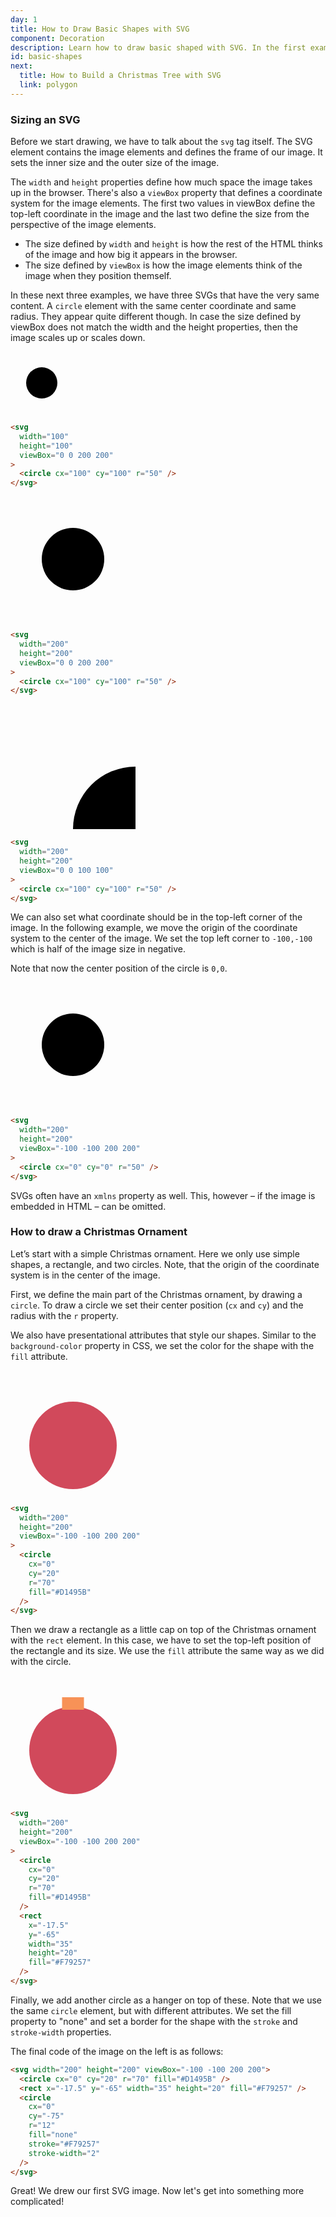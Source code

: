 ```yaml
---
day: 1
title: How to Draw Basic Shapes with SVG
component: Decoration
description: Learn how to draw basic shaped with SVG. In the first example we draw a Christmas Ornament with two circles and a rectangle element.
id: basic-shapes
next:
  title: How to Build a Christmas Tree with SVG
  link: polygon
---
```


### Sizing an SVG

Before we start drawing, we have to talk about the `svg` tag itself. The SVG element contains the image elements and defines the frame of our image. It sets the inner size and the outer size of the image.

The `width` and `height` properties define how much space the image takes up in the browser. There's also a `viewBox` property that defines a coordinate system for the image elements. The first two values in viewBox define the top-left coordinate in the image and the last two define the size from the perspective of the image elements.

- The size defined by `width` and `height` is how the rest of the HTML thinks of the image and how big it appears in the browser.
- The size defined by `viewBox` is how the image elements think of the image when they position themself.

In these next three examples, we have three SVGs that have the very same content. A `circle` element with the same center coordinate and same radius. They appear quite different though. In case the size defined by viewBox does not match the width and the height properties, then the image scales up or scales down.

<div class="grid-200">

  <svg width="100" height="100" viewBox="0 0 200 200">
    <circle cx="100" cy="100" r="50" />
  </svg>

<!-- prettier-ignore -->
```html
<svg 
  width="100" 
  height="100" 
  viewBox="0 0 200 200"
>
  <circle cx="100" cy="100" r="50" />
</svg>
```

</div>

<div class="grid-200">

  <svg width="200" height="200" viewBox="0 0 200 200">
    <circle cx="100" cy="100" r="50" />
  </svg>

<!-- prettier-ignore -->
```html
<svg 
  width="200" 
  height="200" 
  viewBox="0 0 200 200"
>
  <circle cx="100" cy="100" r="50" />
</svg>
```

</div>

<div class="grid-200">

  <svg width="200" height="200" viewBox="0 0 100 100">
    <circle cx="100" cy="100" r="50" />
  </svg>

<!-- prettier-ignore -->
```html
<svg 
  width="200" 
  height="200" 
  viewBox="0 0 100 100"
>
  <circle cx="100" cy="100" r="50" />
</svg>
```

</div>

We can also set what coordinate should be in the top-left corner of the image. In the following example, we move the origin of the coordinate system to the center of the image. We set the top left corner to `-100,-100` which is half of the image size in negative.

Note that now the center position of the circle is `0,0`.

<div class="grid-200">

  <svg width="200" height="200" viewBox="-100 -100 200 200">
    <circle cx="0" cy="0" r="50" />
  </svg>

<!-- prettier-ignore -->
```html
<svg 
  width="200"
  height="200"
  viewBox="-100 -100 200 200"
>
  <circle cx="0" cy="0" r="50" />
</svg>
```

</div>

SVGs often have an `xmlns` property as well. This, however – if the image is embedded in HTML – can be omitted.

### How to draw a Christmas Ornament

Let’s start with a simple Christmas ornament. Here we only use simple shapes, a rectangle, and two circles. Note, that the origin of the coordinate system is in the center of the image.

First, we define the main part of the Christmas ornament, by drawing a `circle`. To draw a circle we set their center position (`cx` and `cy`) and the radius with the `r` property.

We also have presentational attributes that style our shapes. Similar to the `background-color` property in CSS, we set the color for the shape with the `fill` attribute.

<div class="grid-200">

  <svg width="200" height="200" viewBox="-100 -100 200 200">
    <circle cx="0" cy="20" r="70" fill="#D1495B" />
  </svg>

<!-- prettier-ignore -->
```html
<svg 
  width="200"
  height="200"
  viewBox="-100 -100 200 200"
>
  <circle 
    cx="0"
    cy="20"
    r="70"
    fill="#D1495B" 
  />
</svg>
```

</div>

Then we draw a rectangle as a little cap on top of the Christmas ornament with the `rect` element. In this case, we have to set the top-left position of the rectangle and its size. We use the `fill` attribute the same way as we did with the circle.

<div class="grid-200">

  <svg width="200" height="200" viewBox="-100 -100 200 200">
    <circle cx="0" cy="20" r="70" fill="#D1495B" />
    <rect x="-17.5" y="-65" width="35" height="20" fill="#F79257" />
  </svg>

<!-- prettier-ignore -->
```html
<svg 
  width="200"
  height="200"
  viewBox="-100 -100 200 200"
>
  <circle 
    cx="0"
    cy="20"
    r="70"
    fill="#D1495B" 
  />
  <rect 
    x="-17.5" 
    y="-65"
    width="35"
    height="20"
    fill="#F79257" 
  />
</svg>
```

</div>

Finally, we add another circle as a hanger on top of these. Note that we use the same `circle` element, but with different attributes. We set the fill property to "none" and set a border for the shape with the `stroke` and `stroke-width` properties.

The final code of the image on the left is as follows:

<div class="code-flex">

```html
<svg width="200" height="200" viewBox="-100 -100 200 200">
  <circle cx="0" cy="20" r="70" fill="#D1495B" />
  <rect x="-17.5" y="-65" width="35" height="20" fill="#F79257" />
  <circle
    cx="0"
    cy="-75"
    r="12"
    fill="none"
    stroke="#F79257"
    stroke-width="2"
  />
</svg>
```

</div>

Great! We drew our first SVG image. Now let's get into something more complicated!
